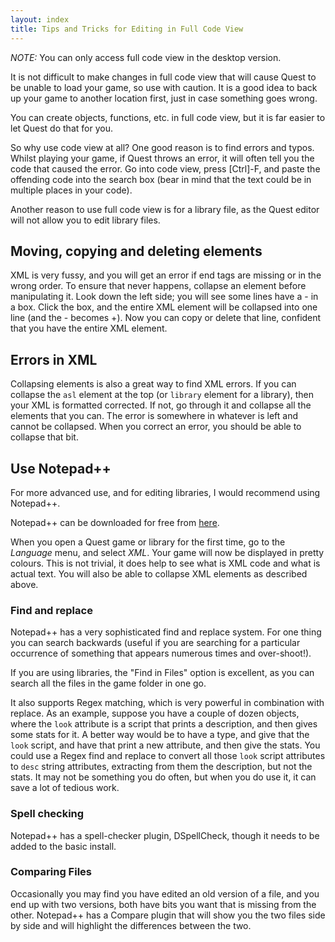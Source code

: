 ```yaml
---
layout: index
title: Tips and Tricks for Editing in Full Code View
---
```


_NOTE:_ You can only access full code view in the desktop version.

It is not difficult to make changes in full code view that will cause Quest to be unable to load your game, so use with caution. It is a good idea to back up your game to another location first, just in case something goes wrong.

You can create objects, functions, etc. in full code view, but it is far easier to let Quest do that for you.

So why use code view at all? One good reason is to find errors and typos. Whilst playing your game, if Quest throws an error, it will often tell you the code that caused the error. Go into code view, press [Ctrl]-F, and paste the offending code into the search box (bear in mind that the text could be in multiple places in your code).

Another reason to use full code view is for a library file, as the Quest editor will not allow you to edit library files.


Moving, copying and deleting elements
-------------------------------------

XML is very fussy, and you will get an error if end tags are missing or in the wrong order. To ensure that never happens, collapse an element before manipulating it. Look down the left side; you will see  some lines have a - in a box. Click the box, and the entire XML element will be collapsed into one line (and the - becomes +). Now you can copy or delete that line, confident that you have the entire XML element.


Errors in XML
-------------

Collapsing elements is also a great way to find XML errors. If you can collapse the `asl` element at the top (or `library` element for a library), then your XML is formatted corrected. If not, go through it and collapse all the elements that you can. The error is somewhere in whatever is left and cannot be collapsed. When you correct an error, you should be able to collapse that bit.


Use Notepad++
--------------

For more advanced use, and for editing libraries, I would recommend using Notepad++. 

Notepad++ can be downloaded for free from [here](https://notepad-plus-plus.org/).

When you open a Quest game or library for the first time, go to the _Language_ menu, and select _XML_. Your game will now be displayed in pretty colours. This is not trivial, it does help to see what is XML code and what is actual text. You will also be able to collapse XML elements as described above.


### Find and replace

Notepad++ has a very sophisticated find and replace system. For one thing you can search backwards (useful if you are searching for a particular occurrence of something that appears numerous times and over-shoot!).

If you are using libraries, the "Find in Files" option is excellent, as you can search all the files in the game folder in one go.

It also supports Regex matching, which is very powerful in combination with replace. As an example, suppose you have a couple of dozen objects, where the `look` attribute is a script that prints a description, and then gives some stats for it. A better way would be to have a type, and give that the `look` script, and have that print a new attribute, and then give the stats. You could use a Regex find and replace to convert all those `look` script attributes to `desc` string attributes, extracting from them the description, but not the stats. It may not be something you do often, but when you do use it, it can save a lot of tedious work.

### Spell checking

Notepad++ has a spell-checker plugin, DSpellCheck, though it needs to be added to the basic install.


### Comparing Files

Occasionally you may find you have edited an old version of a file, and you end up with two versions, both have bits you want that is missing from the other. Notepad++ has a Compare plugin that will show you the two files side by side and will highlight the differences between the two.